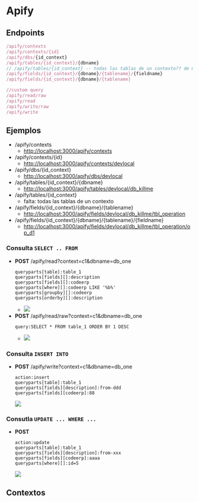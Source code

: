 # Apify

## Endpoints
```js
/apify/contexts
/apify/contexts/{id}
/apify/dbs/{id_context}
/apify/tables/{id_context}/{dbname}
// /apify/tables/{id_context} -- todas las tablas de un contexto?? de momento no
/apify/fields/{id_context}/{dbname}/{tablename}/{fieldname}
/apify/fields/{id_context}/{dbname}/{tablename}

//custom query
/apify/read/raw
/apify/read
/apify/write/raw
/apify/write
```

## Ejemplos
- /apify/contexts
  - [http://localhost:3000/apify/contexts](http://localhost:3000/apify/contexts)
- /apify/contexts/{id}
  - [http://localhost:3000/apify/contexts/devlocal](http://localhost:3000/apify/contexts/devlocal)
- /apify/dbs/{id_context}    
  - [http://localhost:3000/apify/dbs/devlocal](http://localhost:3000/apify/dbs/devlocal)
- /apify/tables/{id_context}/{dbname}
  - [http://localhost:3000/apify/tables/devlocal/db_killme](http://localhost:3000/apify/tables/devlocal/db_killme)
- /apify/tables/{id_context}
  - falta: todas las tablas de un contexto
- /apify/fields/{id_context}/{dbname}/{tablename}
  - [http://localhost:3000/apify/fields/devlocal/db_killme/tbl_operation](http://localhost:3000/apify/fields/devlocal/db_killme/tbl_operation)
- /apify/fields/{id_context}/{dbname}/{tablename}/{fieldname}    
  - [http://localhost:3000/apify/fields/devlocal/db_killme/tbl_operation/op_d1](http://localhost:3000/apify/fields/devlocal/db_killme/tbl_operation/op_d1)

### Consulta `SELECT .. FROM`
- **POST** /apify/read?context=c1&dbname=db_one
  ```
  queryparts[table]:table_1
  queryparts[fields][]:description
  queryparts[fields][]:codeerp
  queryparts[where][]:codeerp LIKE '%b%'
  queryparts[groupby][]:codeerp
  queryparts[orderby][]:description
  ```
  - ![](https://trello-attachments.s3.amazonaws.com/5ea73745e908e04a038ca5ef/528x725/67967e1f92a12415f1b11413d7f9e4f6/image.png) 
- **POST** /apify/read/raw?context=c1&dbname=db_one
  ```
  query:SELECT * FROM table_1 ORDER BY 1 DESC
  ```
  - ![](https://trello-attachments.s3.amazonaws.com/5ea73745e908e04a038ca5ef/958x656/6e269ca99b6aa4287d182b76486d7747/image.png)

### Consulta `INSERT INTO`
- **POST** /apify/write?context=c1&dbname=db_one
  ```
  action:insert
  queryparts[table]:table_1
  queryparts[fields][description]:from-ddd
  queryparts[fields][codeerp]:88  
  ```
  ![](https://trello-attachments.s3.amazonaws.com/5ea73745e908e04a038ca5ef/1029x562/70129150852ecc5402bd4de7655fc353/image.png)

### Consutla `UPDATE ... WHERE ...`
- **POST** 
  ```
  action:update
  queryparts[table]:table_1
  queryparts[fields][description]:from-xxx
  queryparts[fields][codeerp]:aaaa
  queryparts[where][]:id=5
  ```
  ![](https://trello-attachments.s3.amazonaws.com/5ea7372a1613296bcf5eda15/5ea73745e908e04a038ca5ef/2cfabbc049d0e1fa91a047f22390fd38/image.png)

## Contextos
```json

```